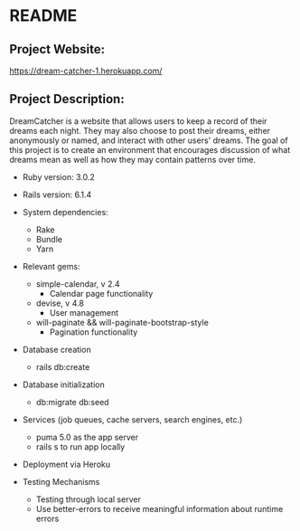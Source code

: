 # README

## Project Website: 
https://dream-catcher-1.herokuapp.com/

## Project Description:
DreamCatcher is a website that allows users to keep a record of their dreams each night. They may also choose to post their dreams, either anonymously or named, and interact with other users' dreams. The goal of this project is to create an environment that encourages discussion of what dreams mean as well as how they may contain patterns over time.

* Ruby version: 3.0.2
* Rails version: 6.1.4

* System dependencies:
  * Rake
  * Bundle
  * Yarn

* Relevant gems:
  * simple-calendar, v 2.4
    * Calendar page functionality
  * devise, v 4.8
    * User management
  * will-paginate && will-paginate-bootstrap-style
    * Pagination functionality

* Database creation
  * rails db:create 

* Database initialization
  * db:migrate db:seed

* Services (job queues, cache servers, search engines, etc.)
  * puma 5.0 as the app server
  * rails s to run app locally

* Deployment via Heroku

* Testing Mechanisms
  * Testing through local server
  * Use better-errors to receive meaningful information about runtime errors
  
